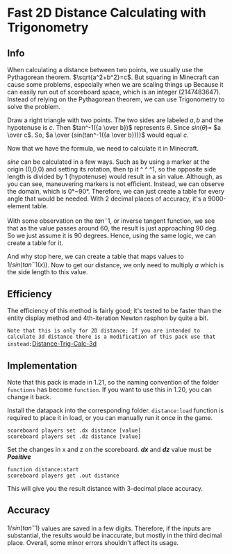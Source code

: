 Fast 2D Distance Calculating with Trigonometry
====================
## Info
When calculating a distance between two points, we usually use the Pythagorean theorem. $\sqrt{a^2+b^2}=c$.
But squaring in Minecraft can cause some problems, especially when we are scaling things up
Because it can easily run out of scoreboard space, which is an integer (2147483647).
Instead of relying on the Pythagorean theorem, we can use Trigonometry to solve the problem.

Draw a right triangle with two points. The two sides are labeled $a,b$ and the hypotenuse is $c$. Then $tan^-1({a \over b})$ represents $θ$. Since $sin(θ)$= $a \over c$.
So, $a \over {sin(tan^-1({a \over b}))}$ would equal $c$.

Now that we have the formula, we need to calculate it in Minecraft.

$sine$ can be calculated in a few ways. Such as by using a marker at the origin (0,0,0) and setting its rotation, then tp it ^ ^ ^1, so the opposite side length is divided by 1 (hypotenuse)
would result in a sin value. Although, as you can see, maneuvering markers is not efficient. Instead, we can observe the domain, which is 0°~90°. Therefore, we can just create a table for every angle that would be needed. With 2 decimal places of accuracy, it's a 9000-element table.

With some observation on the $tan^-1$, or inverse tangent function, we see that as the value passes around 60, the result is just approaching 90 deg. So we just assume it is 90 degrees.
Hence, using the same logic, we can create a table for it.

And why stop here, we can create a table that maps values to $1/sin(tan^-1(x))$. Now to get our distance, we only need to multiply $a$ which is the side length to this value.

## Efficiency

The efficiency of this method is fairly good; it's tested to be faster than the entity display method and 4th-iteration Newton rasphon by quite a bit.

`Note that this is only for 2D distance; If you are intended to calculate 3d distance there is a modification of this pack use that instead:`[Distance-Trig-Calc-3d](https://github.com/SuperSwordTW/Distance-Trig-Calc-3d)

## Implementation
Note that this pack is made in 1.21, so the naming convention of the folder `functions` has become `function`. If you want to use this in 1.20, you can change it back.

Install the datapack into the corresponding folder.
`distance:load` function is required to place it in load, or you can manually run it once in the game.
```
scoreboard players set .dx distance [value]
scoreboard players set .dz distance [value]
```
Set the changes in x and z on the scoreboard.
***dx*** and ***dz*** value must be ***Positive***
```
function distance:start
scoreboard players get .out distance
```
This will give you the result distance with 3-decimal place accuracy.

## Accuracy
$1/sin(tan^-1)$ values are saved in a few digits. Therefore, if the inputs are substantial, the results would be inaccurate, but mostly in the third decimal place.
Overall, some minor errors shouldn't affect its usage.
